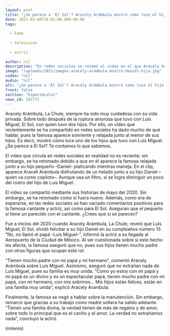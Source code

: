 ```yaml
---
layout: post
title: "¿Se parece a 'El Sol'? Aracely Arámbula mostró cómo luce el hijo menor de Luis Miguel"
date: 2021-02-08T18:01:00.000-06:00
tags:
  
  - Fama
  
  - television
  
  - actriz
  
author: nil
description: "En redes sociales se retomó el video en el que Aracely Arámbula mostró el rostro del hijo menor de Luis Miguel. ¿Se parece a 'El Sol'? Te contamos lo que sabemos."
image: "/uploads/2021/images-aracely-arambula-mostro-daniel-hijo.jpg"
video: "nil"
audio: "nil"
alt: "¿Se parece a 'El Sol'? Aracely Arámbula mostró cómo luce el hijo menor de Luis Miguel"
front: false
section: "Espectáculos"
news_id: 182775
---
```


Aracely Arámbula, La Chule, siempre ha sido muy cuidadosa con su vida privada. Sobre todo después de la ruptura amorosa que tuvo con Luis Miguel, El Sol, con quien tuvo dos hijos. Por ello, un video que recientemente se ha compartido en redes sociales ha dado mucho de qué hablar, pues la famosa aparece sonriente y relajada junto al menor de sus hijos. Es decir, mostró cómo luce uno de los hijos que tuvo con Luis Miguel. ¿Se parece a El Sol? Te contamos lo que sabemos.

El video que circula en redes sociales en realidad no es reciente; sin embargo, se ha retomado debido a que en él aparece la famosa relajada junto a su hijo pequeño –Daniel– platicando mientras maneja.
 En el clip, aparece Araceli Arámbula disfrutando de un helado junto a su hijo Daniel –quien va como copiloto–. Aunque usa un filtro, sí se logra distinguir un poco del rostro del hijo de Luis Miguel. 

El video se compartió mediante sus historias de mayo del 2020. Sin embargo, se ha retomado como si fuera nuevo. Además, como era de esperarse, en las redes sociales se han vaciado comentarios positivos para la famosa cantante y actriz, así como para El Sol. Aseguran que el pequeño sí tiene un parecido con el cantante. ¿Crees que sí se parecen? 

Fue a inicios del 2020 cuando Aracely Arámbula, La Chule, reveló que Luis Miguel, El Sol, olvidó felicitar a su hijo Daniel en su cumpleaños número 13. 
“No, no llamó el papá -Luis Miguel-”, informó la actriz a su llegada al Aeropuerto de la Ciudad de México. Al ser cuestionada sobre si este hecho les afecta, la famosa aseguró que no, pues sus hijos tienen mucho padre con otras figuras que ocupan este rol. 

“Tienen mucho padre con mi papá y mi hermano”, comentó Aracely Arámbula sobre Luis Miguel.
Asimismo, aseguró que no extrañan nada de Luis Miguel, pues su familia es muy unida. 
“Como yo estoy con mi papá y mi papá es un divino y es un espectacular papá, tienen mucho padre con mi papá, con mi hermano, con mis sobrinos… Mis hijos están felices, están en una familia muy unida”, explicó Aracely Arambula. 

Finalmente, la famosa se negó a hablar sobre la manutención. Sin embargo, remarcó que gracias a su trabajo como madre soltera ha salido adelante. 
“Tienen una familia divina, la verdad tienen de más de regalos y de amor, sobre todo lo principal que es el cariño y el amor. La verdad no extrañamos nada”, concluyó la actriz.

(milenio)
